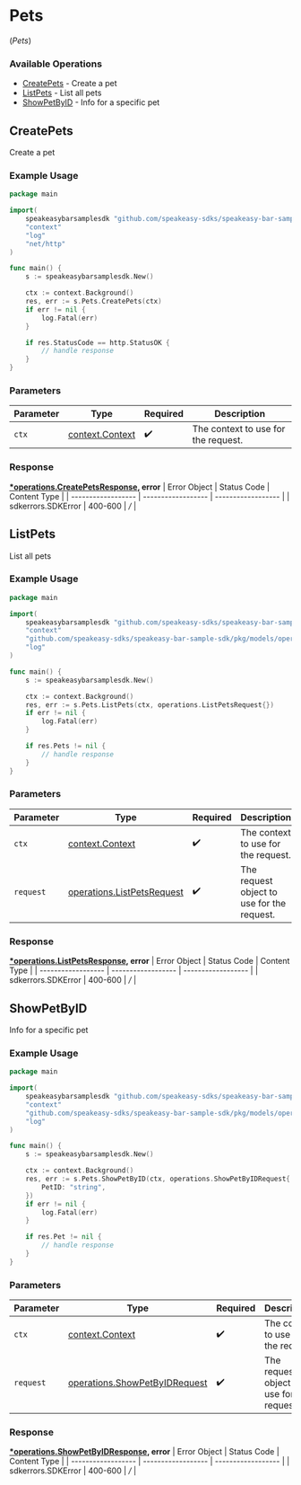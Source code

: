 # Pets
(*Pets*)

### Available Operations

* [CreatePets](#createpets) - Create a pet
* [ListPets](#listpets) - List all pets
* [ShowPetByID](#showpetbyid) - Info for a specific pet

## CreatePets

Create a pet

### Example Usage

```go
package main

import(
	speakeasybarsamplesdk "github.com/speakeasy-sdks/speakeasy-bar-sample-sdk"
	"context"
	"log"
	"net/http"
)

func main() {
    s := speakeasybarsamplesdk.New()

    ctx := context.Background()
    res, err := s.Pets.CreatePets(ctx)
    if err != nil {
        log.Fatal(err)
    }

    if res.StatusCode == http.StatusOK {
        // handle response
    }
}
```

### Parameters

| Parameter                                             | Type                                                  | Required                                              | Description                                           |
| ----------------------------------------------------- | ----------------------------------------------------- | ----------------------------------------------------- | ----------------------------------------------------- |
| `ctx`                                                 | [context.Context](https://pkg.go.dev/context#Context) | :heavy_check_mark:                                    | The context to use for the request.                   |


### Response

**[*operations.CreatePetsResponse](../../pkg/models/operations/createpetsresponse.md), error**
| Error Object       | Status Code        | Content Type       |
| ------------------ | ------------------ | ------------------ |
| sdkerrors.SDKError | 400-600            | */*                |

## ListPets

List all pets

### Example Usage

```go
package main

import(
	speakeasybarsamplesdk "github.com/speakeasy-sdks/speakeasy-bar-sample-sdk"
	"context"
	"github.com/speakeasy-sdks/speakeasy-bar-sample-sdk/pkg/models/operations"
	"log"
)

func main() {
    s := speakeasybarsamplesdk.New()

    ctx := context.Background()
    res, err := s.Pets.ListPets(ctx, operations.ListPetsRequest{})
    if err != nil {
        log.Fatal(err)
    }

    if res.Pets != nil {
        // handle response
    }
}
```

### Parameters

| Parameter                                                                    | Type                                                                         | Required                                                                     | Description                                                                  |
| ---------------------------------------------------------------------------- | ---------------------------------------------------------------------------- | ---------------------------------------------------------------------------- | ---------------------------------------------------------------------------- |
| `ctx`                                                                        | [context.Context](https://pkg.go.dev/context#Context)                        | :heavy_check_mark:                                                           | The context to use for the request.                                          |
| `request`                                                                    | [operations.ListPetsRequest](../../pkg/models/operations/listpetsrequest.md) | :heavy_check_mark:                                                           | The request object to use for the request.                                   |


### Response

**[*operations.ListPetsResponse](../../pkg/models/operations/listpetsresponse.md), error**
| Error Object       | Status Code        | Content Type       |
| ------------------ | ------------------ | ------------------ |
| sdkerrors.SDKError | 400-600            | */*                |

## ShowPetByID

Info for a specific pet

### Example Usage

```go
package main

import(
	speakeasybarsamplesdk "github.com/speakeasy-sdks/speakeasy-bar-sample-sdk"
	"context"
	"github.com/speakeasy-sdks/speakeasy-bar-sample-sdk/pkg/models/operations"
	"log"
)

func main() {
    s := speakeasybarsamplesdk.New()

    ctx := context.Background()
    res, err := s.Pets.ShowPetByID(ctx, operations.ShowPetByIDRequest{
        PetID: "string",
    })
    if err != nil {
        log.Fatal(err)
    }

    if res.Pet != nil {
        // handle response
    }
}
```

### Parameters

| Parameter                                                                          | Type                                                                               | Required                                                                           | Description                                                                        |
| ---------------------------------------------------------------------------------- | ---------------------------------------------------------------------------------- | ---------------------------------------------------------------------------------- | ---------------------------------------------------------------------------------- |
| `ctx`                                                                              | [context.Context](https://pkg.go.dev/context#Context)                              | :heavy_check_mark:                                                                 | The context to use for the request.                                                |
| `request`                                                                          | [operations.ShowPetByIDRequest](../../pkg/models/operations/showpetbyidrequest.md) | :heavy_check_mark:                                                                 | The request object to use for the request.                                         |


### Response

**[*operations.ShowPetByIDResponse](../../pkg/models/operations/showpetbyidresponse.md), error**
| Error Object       | Status Code        | Content Type       |
| ------------------ | ------------------ | ------------------ |
| sdkerrors.SDKError | 400-600            | */*                |
